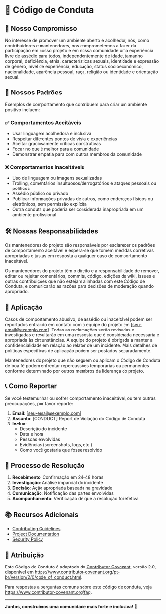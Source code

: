 # 📜 Código de Conduta

## 🤝 Nosso Compromisso

No interesse de promover um ambiente aberto e acolhedor, nós, como contribuidores e mantenedores, nos comprometemos a fazer da participação em nosso projeto e em nossa comunidade uma experiência livre de assédio para todos, independentemente de idade, tamanho corporal, deficiência, etnia, características sexuais, identidade e expressão de gênero, nível de experiência, educação, status socioeconômico, nacionalidade, aparência pessoal, raça, religião ou identidade e orientação sexual.

## 🎯 Nossos Padrões

Exemplos de comportamento que contribuem para criar um ambiente positivo incluem:

### ✅ Comportamentos Aceitáveis
- Usar linguagem acolhedora e inclusiva
- Respeitar diferentes pontos de vista e experiências
- Aceitar graciosamente críticas construtivas
- Focar no que é melhor para a comunidade
- Demonstrar empatia para com outros membros da comunidade

### ❌ Comportamentos Inaceitáveis
- Uso de linguagem ou imagens sexualizadas
- Trolling, comentários insultuosos/derrogatórios e ataques pessoais ou políticos
- Assédio público ou privado
- Publicar informações privadas de outros, como endereços físicos ou eletrônicos, sem permissão explícita
- Outra conduta que poderia ser considerada inapropriada em um ambiente profissional

## 🛠️ Nossas Responsabilidades

Os mantenedores do projeto são responsáveis por esclarecer os padrões de comportamento aceitável e espera-se que tomem medidas corretivas apropriadas e justas em resposta a qualquer caso de comportamento inaceitável.

Os mantenedores do projeto têm o direito e a responsabilidade de remover, editar ou rejeitar comentários, commits, código, edições de wiki, issues e outras contribuições que não estejam alinhadas com este Código de Conduta, e comunicarão as razões para decisões de moderação quando apropriado.

## 🚨 Aplicação

Casos de comportamento abusivo, de assédio ou inaceitável podem ser reportados entrando em contato com a equipe do projeto em [seu-email@exemplo.com]. Todas as reclamações serão revisadas e investigadas e resultarão em uma resposta que é considerada necessária e apropriada às circunstâncias. A equipe do projeto é obrigada a manter a confidencialidade em relação ao relator de um incidente. Mais detalhes de políticas específicas de aplicação podem ser postados separadamente.

Mantenedores do projeto que não seguem ou aplicam o Código de Conduta de boa fé podem enfrentar repercussões temporárias ou permanentes conforme determinado por outros membros da liderança do projeto.

## 📞 Como Reportar

Se você testemunhar ou sofrer comportamento inaceitável, ou tem outras preocupações, por favor reporte:

1. **Email**: [seu-email@exemplo.com]
2. **Assunto**: [CONDUCT] Report de Violação do Código de Conduta
3. **Inclua**:
   - Descrição do incidente
   - Data e hora
   - Pessoas envolvidas
   - Evidências (screenshots, logs, etc.)
   - Como você gostaria que fosse resolvido

## 🔄 Processo de Resolução

1. **Recebimento**: Confirmação em 24-48 horas
2. **Investigação**: Análise imparcial do incidente
3. **Decisão**: Ação apropriada baseada na gravidade
4. **Comunicação**: Notificação das partes envolvidas
5. **Acompanhamento**: Verificação de que a resolução foi efetiva

## 📚 Recursos Adicionais

- [Contributing Guidelines](CONTRIBUTING.md)
- [Project Documentation](../README.md)
- [Security Policy](SECURITY.md)

## 📄 Atribuição

Este Código de Conduta é adaptado do [Contributor Covenant](https://www.contributor-covenant.org/), versão 2.0, disponível em https://www.contributor-covenant.org/pt-br/version/2/0/code_of_conduct.html.

Para respostas a perguntas comuns sobre este código de conduta, veja https://www.contributor-covenant.org/faq.

---

**Juntos, construímos uma comunidade mais forte e inclusiva! 🌟**

